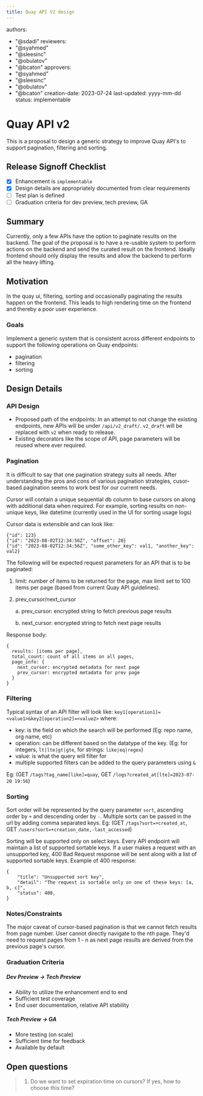 ```yaml
---
title: Quay API V2 design
---
```

authors:
  - "@sdadi"
reviewers:
  - "@syahmed"  
  - "@sleesinc"
  - "@obulatov"
  - "@bcaton"
approvers:
  - "@syahmed"  
  - "@sleesinc"
  - "@obulatov"
  - "@bcaton"
creation-date: 2023-07-24
last-updated: yyyy-mm-dd
status: implementable

# Quay API v2

This is a proposal to design a generic strategy to improve Quay API's to support pagination, filtering and sorting.

## Release Signoff Checklist

- [x] Enhancement is `implementable`
- [x] Design details are appropriately documented from clear requirements
- [ ] Test plan is defined
- [ ] Graduation criteria for dev preview, tech preview, GA

## Summary

Currently, only a few APIs have the option to paginate results on the backend. The goal of the proposal is to have a re-usable system to perform actions on the backend and send the curated result on the frontend. Ideally frontend should only display the results and allow the backend to perform
all the heavy lifting.

## Motivation

In the quay ui, filtering, sorting and occasionally paginating the results happen on the frontend. 
This leads to high rendering time on the frontend and thereby a poor user experience.

### Goals

Implement a generic system that is consistent across different endpoints to support the following operations on Quay endpoints:
- pagination
- filtering
- sorting

## Design Details

### API Design

- Proposed path of the endpoints: In an attempt to not change the existing endpoints, new APIs will be under `/api/v2_draft/`.
  `v2_draft` will be replaced with `v2` when ready to release. 
- Existing decorators like the scope of API, page parameters will be reused where ever required.

### Pagination

It is difficult to say that one pagination strategy suits all needs. After understanding the pros and cons of various pagination strategies, 
cusor-based pagination seems to work best for our current needs.  

Cursor will contain a unique sequential db column to base cursors on along with additional data when required.
For example, sorting results on non-unique keys, like datetime (currently used in the UI for sorting usage logs)

Cursor data is extensible and can look like:
```
{"id": 123}
{"id": "2023-08-02T12:34:56Z", "offset": 20}
{"id": "2023-08-02T12:34:56Z", "some_other_key": val1, "another_key": val2}
```

The following will be expected request parameters for an API that is to be paginated:
1. limit: number of items to be returned for the page, max limit set to 100 items per page (based from current Quay API guidelines).
2. prev_cursor/next_cursor

    a. prev_cursor: encrypted string to fetch previous page results

    b. next_cursor: encrypted string to fetch next page results

Response body:
```
{
  results: [items per page],
  total_count: count of all items on all pages,
  page_info: { 
    next_cursor: encrypted metadata for next page
    prev_cursor: encrypted metadata for prev page
  }
}
```

### Filtering

Typical syntax of an API filter will look like: `key1[operation1]=<value1>&key2[operation2]=<value2>` where:
- key: is the field on which the search will be performed (Eg: repo name, org name, etc)
- operation: can be different based on the datatype of the key. (Eg: for integers, `lt|lte|gt|gte`, for strings: `like|eq|regex`)
- value: is what the query will filter for
- multiple supported filters can be added to the query parameters using `&`

Eg: (GET `/tags?tag_name[like]=quay`, GET `/logs?created_at[lte]=2023-07-20 19:56`)

### Sorting

Sort order will be represented by the query parameter `sort`, ascending order by `+` and descending order by `-`.
Multiple sorts can be passed in the url by adding comma separated keys.
Eg: (GET `/tags?sort=+created_at`, GET `/users?sort=+creation_date,-last_accessed`)

Sorting will be supported only on select keys. Every API endpoint will maintain a list of supported sortable keys. If a user
makes a request with an unsupported key, 400 Bad Request response will be sent along with a list of supported sortable keys.
Example of 400 response:
```
{
    "title": "Unsupported sort key",
    "detail": "The request is sortable only on one of these keys: [a, b, c]",
    "status": 400,
}
```

### Notes/Constraints

The major caveat of cursor-based pagination is that we cannot fetch results from page number. User cannot directly navigate to the nth page.
They'd need to request pages from 1 - n as next page results are derived from the previous page's cursor.

### Graduation Criteria

##### Dev Preview -> Tech Preview

- Ability to utilize the enhancement end to end
- Sufficient test coverage
- End user documentation, relative API stability

##### Tech Preview -> GA 

- More testing (on scale)
- Sufficient time for feedback
- Available by default

## Open questions

> 1. Do we want to set expiration time on cursors? If yes, how to choose this time?


